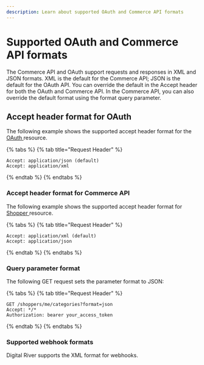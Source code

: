 ```yaml
---
description: Learn about supported OAuth and Commerce API formats
---
```


# Supported OAuth and Commerce API formats

The Commerce API and OAuth support requests and responses in XML and JSON formats. XML is the default for the Commerce API; JSON is the default for the OAuth API. You can override the default in the Accept header for both the OAuth and Commerce API. In the Commerce API, you can also override the default format using the format query parameter.

## Accept header format for OAuth

The following example shows the supported accept header format for the [OAuth ](https://www.digitalriver.com/docs/commerce-api-reference/#tag/Token)resource.

{% tabs %}
{% tab title="Request Header" %}
```http
Accept: application/json (default)
Accept: application/xml
```
{% endtab %}
{% endtabs %}

### Accept header format for Commerce API

The following example shows the supported accept header format for [Shopper ](https://www.digitalriver.com/docs/commerce-api-reference/#tag/Shoppers)resource.

{% tabs %}
{% tab title="Request Header" %}
```http
Accept: application/xml (default)
Accept: application/json
```
{% endtab %}
{% endtabs %}

### Query parameter format

The following GET request sets the parameter format to JSON:

{% tabs %}
{% tab title="Request Header" %}
```http
GET /shoppers/me/categories?format=json
Accept: */*
Authorization: bearer your_access_token
```
{% endtab %}
{% endtabs %}

### Supported webhook formats

Digital River supports the XML format for webhooks.
